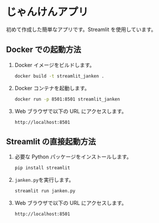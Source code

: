 # じゃんけんアプリ

初めて作成した簡単なアプリです。Streamlit を使用しています。

## Docker での起動方法

1. Docker イメージをビルドします。

   ```sh
   docker build -t streamlit_janken .
   ```

2. Docker コンテナを起動します。

   ```sh
   docker run -p 8501:8501 streamlit_janken
   ```

3. Web ブラウザで以下の URL にアクセスします。
   ```
   http://localhost:8501
   ```

## Streamlit の直接起動方法

1. 必要な Python パッケージをインストールします。

   ```sh
   pip install streamlit
   ```

2. `janken.py`を実行します。

   ```sh
   streamlit run janken.py
   ```

3. Web ブラウザで以下の URL にアクセスします。
   ```
   http://localhost:8501
   ```
